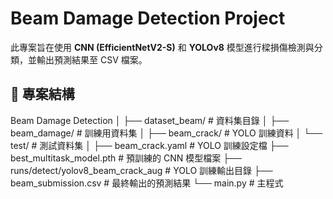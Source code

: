 # Beam Damage Detection Project

此專案旨在使用 **CNN (EfficientNetV2-S)** 和 **YOLOv8** 模型進行樑損傷檢測與分類，並輸出預測結果至 CSV 檔案。

## 📁 專案結構
Beam Damage Detection
│
├── dataset_beam/                     # 資料集目錄
│   ├── beam_damage/                  # 訓練用資料集
│   ├── beam_crack/                   # YOLO 訓練資料
│   └── test/                         # 測試資料集
│
├── beam_crack.yaml                   # YOLO 訓練設定檔
├── best_multitask_model.pth          # 預訓練的 CNN 模型檔案
├── runs/detect/yolov8_beam_crack_aug # YOLO 訓練輸出目錄
├── beam_submission.csv               # 最終輸出的預測結果
└── main.py                           # 主程式
